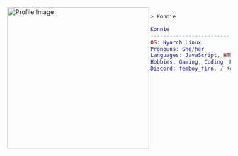 <!-- Profile Image -->
<img align="left" src="https://i.ibb.co/svt7PRcH/466742447-587946883765734-8897006909903421877-n.jpg" alt="Profile Image" width="320" />
<!-- Name Header -->

```css
> Konnie

```


```lua
Konnie 
-------------------------
OS: Nyarch Linux
Pronouns: She/her
Languages: JavaScript, HTML, CSS, LUA, Python
Hobbies: Gaming, Coding, Relaxing
Discord: femboy_finn. / Konnie
